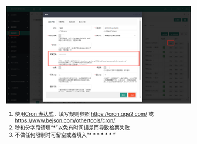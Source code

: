 ![cron设置](imgs/image-20221227122415430.png)

   <ol>
                                <li>使用<a href="https://www.baidu.com/s?wd=cron%E8%A1%A8%E8%BE%BE%E5%BC%8F" target="_blank">Cron 表达式</a>，填写规则参照 <a href="https://cron.qqe2.com/" target="_blank">https://cron.qqe2.com/</a> 或<a href="https://www.bejson.com/othertools/cron/" target="_blank">https://www.bejson.com/othertools/cron/</a></li>
                                <li>秒和分字段请填“*”以免有时间误差而导致检票失败 </li>
                                <li>不做任何限制时可留空或者填入“* * * * * * ”</li>
                            </ol>